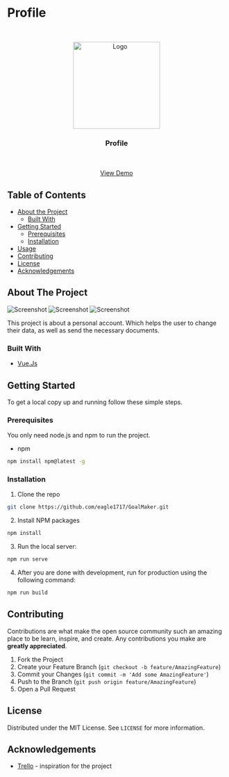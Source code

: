 # Profile
<!-- PROJECT LOGO -->
<br />
<p align="center">
  <a href="https://github.com/AIGramApp/AIGram-web">
    <img src="./public/favicon.png" alt="Logo" width="200" height="200">
  </a>

  <h3 align="center">Profile</h3>

  <p align="center">
    <br />
    <br />
    <a href="https://elegant-mestorf-e97e83.netlify.app/main/profile">View Demo</a>
  </p>
</p>



<!-- TABLE OF CONTENTS -->
## Table of Contents

* [About the Project](#about-the-project)
  * [Built With](#built-with)
* [Getting Started](#getting-started)
  * [Prerequisites](#prerequisites)
  * [Installation](#installation)
* [Usage](#usage)
* [Contributing](#contributing)
* [License](#license)
* [Acknowledgements](#acknowledgements)



<!-- ABOUT THE PROJECT -->
## About The Project

![Screenshot](./images/main.png)
![Screenshot](./images/main2.png)
![Screenshot](./images/bg.png)

This project is about a personal account. Which helps the user to change their data, as well as send the necessary documents.
### Built With

* [Vue.Js](https://vuejs.org/)


<!-- GETTING STARTED -->
## Getting Started

To get a local copy up and running follow these simple steps.

### Prerequisites

You only need node.js and npm to run the project.
* npm
```sh
npm install npm@latest -g
```

### Installation
 
1. Clone the repo
```sh
git clone https://github.com/eagle1717/GoalMaker.git
```
2. Install NPM packages
```sh
npm install
```
3. Run the local server:
```sh
npm run serve
```
4. After you are done with development, run for production using the following command:
```sh
npm run build
```


<!-- CONTRIBUTING -->
## Contributing

Contributions are what make the open source community such an amazing place to be learn, inspire, and create. Any contributions you make are **greatly appreciated**.

1. Fork the Project
2. Create your Feature Branch (`git checkout -b feature/AmazingFeature`)
3. Commit your Changes (`git commit -m 'Add some AmazingFeature'`)
4. Push to the Branch (`git push origin feature/AmazingFeature`)
5. Open a Pull Request

<!-- LICENSE -->
## License

Distributed under the MIT License. See `LICENSE` for more information.

<!-- ACKNOWLEDGEMENTS -->
## Acknowledgements

* [Trello](https://trello.com) - inspiration for the project
